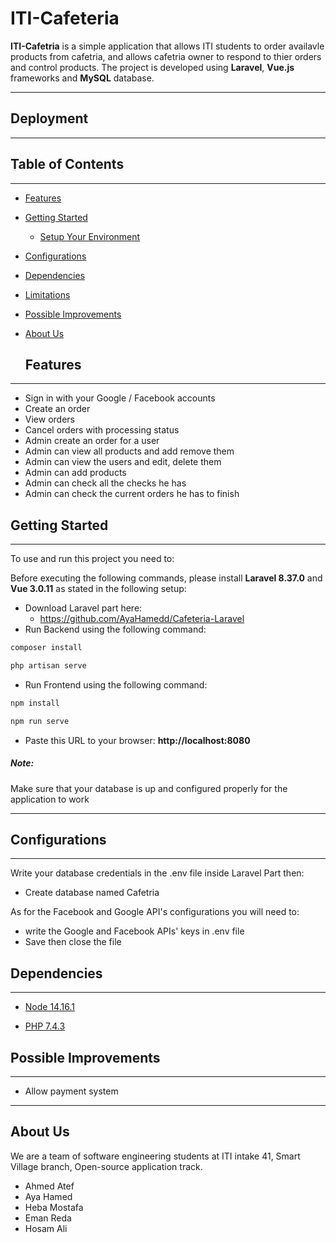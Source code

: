 # ITI-Cafeteria


 **ITI-Cafetria** is a simple application that allows ITI students to order availavle products from cafetria, and allows cafetria owner to respond to thier orders and control products. The project is developed using  **Laravel**,  **Vue.js** frameworks and  **MySQL** database.

---

## Deployment

---

## Table of Contents

---

<!-- TOC -->

- [Features](#features)
- [Getting Started](#getting-started)
  - [Setup Your Environment](#setup-your-environment)
- [Configurations](#configurations)
- [Dependencies](#dependencies)
- [Limitations](#limitations)
- [Possible Improvements](#possible-improvements)
- [About Us](#about-us)
  <!-- /TOC -->

  ## Features

---

- Sign in with your Google / Facebook accounts
- Create an order
- View orders
- Cancel orders with processing status
- Admin create an order for a user 
- Admin can view all products and add remove them
- Admin can view the users and edit, delete them
- Admin can add products
- Admin can check all the checks he has
- Admin can check the current orders he has to finish 

## Getting Started

---

To use and run this project you need to:

Before executing the following commands, please install **Laravel 8.37.0** and **Vue 3.0.11** as stated in the following setup:

- Download Laravel part here:
    - https://github.com/AyaHamedd/Cafeteria-Laravel
- Run Backend using the following command:
```bash
composer install

php artisan serve
```
- Run Frontend using the following command:
```bash
npm install

npm run serve
```
- Paste this URL to your browser:
 **http://localhost:8080**


 ##### Note:

Make sure that your database is up and configured properly for the application to work

---

## Configurations

---

Write your database credentials in the .env file inside Laravel Part then:

- Create database named Cafetria

As for the Facebook and Google API's configurations you will need to:

- write the Google and Facebook APIs' keys in .env file
- Save then close the file

## Dependencies

---

- [Node 14.16.1](https://nodejs.org/en/download/)

- [PHP 7.4.3](https://www.php.net/downloads.php)


## Possible Improvements

---

- Allow payment system

---

## About Us

We are a team of software engineering students at ITI intake 41, Smart Village branch, Open-source application track.

- Ahmed Atef
- Aya Hamed
- Heba Mostafa
- Eman Reda
- Hosam Ali